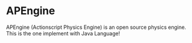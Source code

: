 # APEngine
APEngine (Actionscript Physics Engine) is an open source physics engine. This is the one implement with Java Language!
